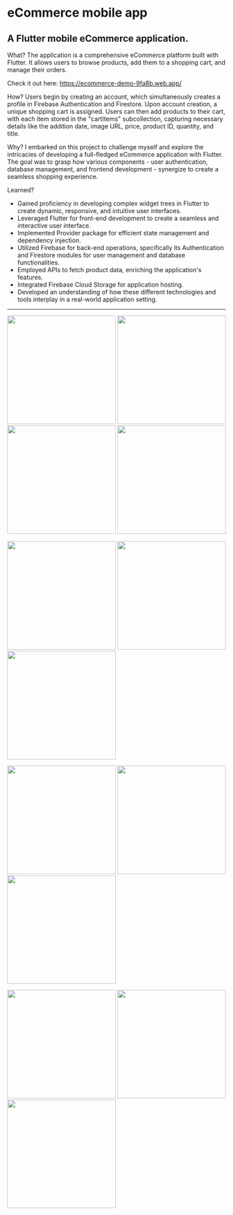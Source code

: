 # eCommerce mobile app

<h2> A Flutter mobile eCommerce application. </h2>

What?
The application is a comprehensive eCommerce platform built with Flutter. 
It allows users to browse products, add them to a shopping cart, and manage their orders. 

Check it out here: https://ecommerce-demo-9fa8b.web.app/

How?
Users begin by creating an account, which simultaneously creates a profile in Firebase Authentication and Firestore. 
Upon account creation, a unique shopping cart is assigned. 
Users can then add products to their cart, with each item stored in the "cartItems" subcollection, capturing necessary details like the addition date, image URL, price, product ID, quantity, and title.

Why?
I embarked on this project to challenge myself and explore the intricacies of developing a full-fledged eCommerce application with Flutter. 
The goal was to grasp how various components - user authentication, database management, and frontend development - synergize to create a seamless shopping experience.

Learned?
 - Gained proficiency in developing complex widget trees in Flutter to create dynamic, responsive, and intuitive user interfaces.
 - Leveraged Flutter for front-end development to create a seamless and interactive user interface.
 - Implemented Provider package for efficient state management and dependency injection.
 - Utilized Firebase for back-end operations, specifically its Authentication and Firestore modules for user management and database functionalities.
 - Employed APIs to fetch product data, enriching the application's features.
 - Integrated Firebase Cloud Storage for application hosting.
 - Developed an understanding of how these different technologies and tools interplay in a real-world application setting.
 -------------------------
 <img src="https://github.com/nikiforov5000/ecommerce_demo/blob/master/screenshots/welcome_screen.png" width=250px>  <img src="https://github.com/nikiforov5000/ecommerce_demo/blob/master/screenshots/login-screen.png" width=250px>  
<img src="https://github.com/nikiforov5000/ecommerce_demo/blob/master/screenshots/register.png" width=250px>  <img src="https://github.com/nikiforov5000/ecommerce_demo/blob/master/screenshots/google-sign-in.png" width=250px>


<img src="https://github.com/nikiforov5000/ecommerce_demo/blob/master/screenshots/categories_screen.png" width=250px>  <img src="https://github.com/nikiforov5000/ecommerce_demo/blob/master/screenshots/products-list-screen.png" width=250px>  <img src="https://github.com/nikiforov5000/ecommerce_demo/blob/master/screenshots/products-list-screen-search.png" width=250px>

<img src="https://github.com/nikiforov5000/ecommerce_demo/blob/master/screenshots/product-screen.png" width=250px>  <img src="https://github.com/nikiforov5000/ecommerce_demo/blob/master/screenshots/product-large-image-screen.png" width=250px>  <img src="https://github.com/nikiforov5000/ecommerce_demo/blob/master/screenshots/shopping-cart-screen.png" width=250px>

<img src="https://github.com/nikiforov5000/ecommerce_demo/blob/master/screenshots/order_summary_screen.png" width=250px>  <img src="https://github.com/nikiforov5000/ecommerce_demo/blob/master/screenshots/order_success_screen.png" width=250px>  <img src="https://github.com/nikiforov5000/ecommerce_demo/blob/master/screenshots/user-account-screen.png" width=250px>


